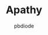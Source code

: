 ---
layout: game
title: Apathy
play_url: http://www.ludumdare.com/compo/ludum-dare-25/?action=preview&amp;uid=7263
author: pbdiode
---